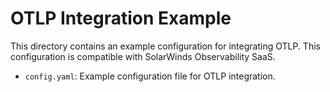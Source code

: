 # OTLP Integration Example

This directory contains an example configuration for integrating OTLP.
This configuration is compatible with SolarWinds Observability SaaS.

- `config.yaml`: Example configuration file for OTLP integration.
